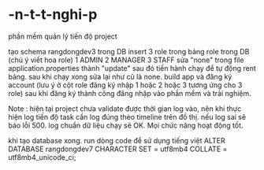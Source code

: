 # -n-t-t-nghi-p
phần mềm quản lý tiến độ project

tạo schema rangdongdev3 trong DB
insert 3 role trong bảng role trong DB (chú ý viết hoa role) 1 ADMIN 2 MANAGER 3 STAFF
sửa "none" trong file application.properties thành "update" sau đó tiến hành chạy để tự động rent bảng. sau khi chạy xong sửa lại như cũ là none.
build app và đăng ký account (lưu ý ở cột role đăng ký nhập 1 hoặc 2 hoặc 3 tương ứng cho 3 role)
sau khi đăng ký thành công đăng nhập vào phần mềm và trải nghiệm.

Note : hiện tại project chưa validate được thời gian log vào, nên khi thực hiện log tiến độ task cần log đúng thèo timeline trên đồ thị. nếu log sai sẽ báo lỗi 500.
log chuẩn dữ liệu chạy sẽ OK. Mọi chức năng hoạt động tốt.

khi tạo database xong.
run dòng code để sử dụng tiếng việt
ALTER DATABASE rangdongdev7 CHARACTER SET = utf8mb4 COLLATE = utf8mb4_unicode_ci;
